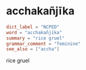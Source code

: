 # acchakañjīka

``` toml
dict_label = "NCPED"
word = "acchakañjīka"
summary = "rice gruel"
grammar_comment = "feminine"
see_also = ["accha"]
```

rice gruel

